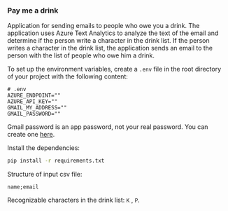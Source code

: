 ### Pay me a drink

Application for sending emails to people who owe you a drink. The application uses Azure Text Analytics to analyze the text of the email and determine if the person write a character in the drink list. If the person writes a character in the drink list, the application sends an email to the person with the list of people who owe him a drink.

To set up the environment variables, create a `.env` file in the root directory of your project with the following content:

```
# .env
AZURE_ENDPOINT=""
AZURE_API_KEY=""
GMAIL_MY_ADDRESS=""
GMAIL_PASSWORD=""
```

Gmail password is an app password, not your real password. You can create one [here](https://myaccount.google.com/apppasswords).

Install the dependencies:

```bash
pip install -r requirements.txt
```

Structure of input csv file:

```
name;email
```

Recognizable characters in the drink list: `K` , `P`.
